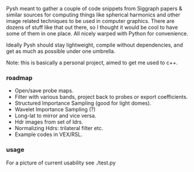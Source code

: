 Pysh meant to gather a couple of code snippets from Siggraph papers & similar sources for computing things like spherical harmonics and other image related techniques to be used in computer graphics. There are dozens of stuff like that out there, so I thought it would be cool to have some of them in one place. All nicely warped with Python for convenience.

Ideally Pysh should stay lightweight, compile without dependencies, and get as much as possible under one umbrella.

Note: this is basically a personal project, aimed to get me used to c++.

### roadmap ###

  * Open/save probe maps.
  * Filter with various bands, project back to probes or export coefficients.
  * Structured Importance Sampling (good for light domes).
  * Wavelet Importance Sampling (?)
  * Long-lat to mirror and vice versa.
  * Hdr images from set of ldrs.
  * Normalizing Hdrs: trilateral filter etc.
  * Example codes in VEX/RSL.

### usage ###

For a picture of current usability see ./test.py